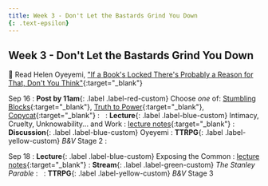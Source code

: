 ```yaml
---
title: Week 3 - Don't Let the Bastards Grind You Down
{: .text-epsilon}
---
```


## Week 3 - Don't Let the Bastards Grind You Down

📖 Read Helen Oyeyemi, ["If a Book's Locked There's Probably a Reason for That, Don't You Think"](/ws297y/assets/pdfs/oyeyemi_if_a_book_is_locked.pdf){:target="_blank"}   

Sep 16
: **Post by 11am**{: .label .label-red-custom} Choose *one* of: [Stumbling Blocks](https://visforvali.github.io/ws297y/prompts/#stumbling-blocks){:target="_blank"}, [Truth to Power](https://visforvali.github.io/ws297y/prompts/#truth-to-power){:target="_blank"}, [Copycat](https://visforvali.github.io/ws297y/prompts/#copycat){:target="_blank"}
  : &nbsp;
: **Lecture**{: .label .label-blue-custom} Intimacy, Cruelty, Unknowability... and Work
  : [lecture notes](/ws297y/notes/notes-3.1){:target="_blank"}
: **Discussion**{: .label .label-blue-custom} Oyeyemi
: **TTRPG**{: .label .label-yellow-custom} *B&V* Stage 2
  : &nbsp;
  
Sep 18
: **Lecture**{: .label .label-blue-custom} Exposing the Common
  : [lecture notes](/ws297y/notes-3.2){:target="_blank"}
: **Stream**{: .label .label-green-custom} *The Stanley Parable*
  : &nbsp;
: **TTRPG**{: .label .label-yellow-custom} *B&V* Stage 3